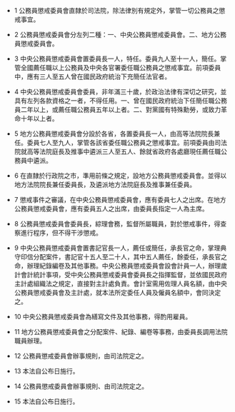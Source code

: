 * 1 公務員懲戒委員會直隸於司法院，除法律別有規定外，掌管一切公務員之懲戒事宜。

* 2 公務員懲戒委員會分左列二種：一、中央公務員懲戒委員會。二、地方公務員懲戒委員會。

* 3 中央公務員懲戒委員會置委員長一人，特任。委員九人至十一人，簡任。掌管全國薦任職以上公務員及中央各官署委任職公務員之懲戒事宜。前項委員中，應有三人至五人曾在國民政府統治下充簡任法官者。

* 4 中央公務員懲戒委員會委員，非年滿三十歲，於政治法律有深切之研究，並具有左列各款資格之一者，不得任用。一、曾在國民政府統治下任簡任職公務員二年以上，或薦任職公務員五年以上者。二、對黨國有特殊勳勞，或致力革命十年以上者。

* 5 地方公務員懲戒委員會分設於各省，各置委員長一人，由高等法院院長兼任。委員七人至九人，掌管各該省委任職公務員之懲戒事宜。前項委員由司法院就高等法院庭長及推事中遴派三人至五人、餘就省政府各處廳現任薦任職公務員中遴派。

* 6 在直隸於行政院之市，準用前條之規定，設地方公務員懲戒委員會。並得以地方法院院長兼任委員長，及遴派地方法院庭長及推事兼任委員。

* 7 懲戒事件之審議，在中央公務員懲戒委員會，應有委員七人之出席。在地方公務員懲戒委員會，應有委員五人之出席，由委員長指定一人為主席。

* 8 公務員懲戒委員會委員長，綜理會務，監督所屬職員，對於懲戒事件，得查察進行程序，但不得干涉懲戒。

* 9 中央公務員懲戒委員會置書記官長一人，薦任或簡任，承長官之命，掌理典守印信分配案件，書記官十五人至二十人，其中五人薦任，餘委任，承長官之命，辦理紀錄編卷及其他事務。中央公務員懲戒委員會設會計員一人，辦理歲計會計統計事項，受中央公務員懲戒委員會委員長之指揮監督，並依國民政府主計處組織法之規定，直接對主計處負責。會計室需用佐理人員名額，由中央公務員懲戒委員會及主計處，就本法所定委任人員及僱員名額中，會同決定之。

* 10 中央公務員懲戒委員會為繕寫文件及其他事務，得酌用雇員。

* 11 地方公務員懲戒委員會之分配案件、紀錄、編卷等事務，由委員長調用法院職員辦理。

* 12 公務員懲戒委員會辦事規則，由司法院定之。

* 13 本法自公布日施行。

* 14 公務員懲戒委員會辦事規則、由司法院定之。

* 15 本法自公布日施行。

